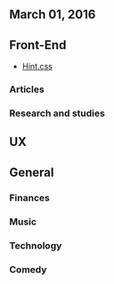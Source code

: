 March 01, 2016
---

## Front-End

- [Hint.css](https://github.com/chinchang/hint.css)

### Articles

### Research and studies

## UX

## General 
 
### Finances

### Music

### Technology

### Comedy
